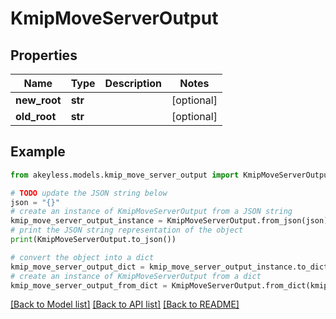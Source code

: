 # KmipMoveServerOutput


## Properties

Name | Type | Description | Notes
------------ | ------------- | ------------- | -------------
**new_root** | **str** |  | [optional] 
**old_root** | **str** |  | [optional] 

## Example

```python
from akeyless.models.kmip_move_server_output import KmipMoveServerOutput

# TODO update the JSON string below
json = "{}"
# create an instance of KmipMoveServerOutput from a JSON string
kmip_move_server_output_instance = KmipMoveServerOutput.from_json(json)
# print the JSON string representation of the object
print(KmipMoveServerOutput.to_json())

# convert the object into a dict
kmip_move_server_output_dict = kmip_move_server_output_instance.to_dict()
# create an instance of KmipMoveServerOutput from a dict
kmip_move_server_output_from_dict = KmipMoveServerOutput.from_dict(kmip_move_server_output_dict)
```
[[Back to Model list]](../README.md#documentation-for-models) [[Back to API list]](../README.md#documentation-for-api-endpoints) [[Back to README]](../README.md)



